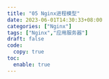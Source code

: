 ```yaml
---
title: "05 Nginx进程模型"
date: 2023-06-01T14:30:33+08:00
categories: ["Nginx"]
tags: ["Nginx","应用服务器"]
draft: false
code:
  copy: true
toc:
  enable: true
---
```



